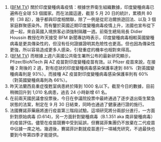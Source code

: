 1. ([BFM TV](https://bit.ly/3utf6QI)) 關於印度變種病毒疫情：根據世界衛生組織數據，印度變種病毒已遍佈在全球 53 個國家。而在法國這邊，截至 5 月 20 日的統計，累積共 80 例（38 起），幾乎都與印度相關聯，除了一例是從尼泊爾旅遊回法、以及 3 個家庭群聚感染外。而有鑒於英國近期印度變種病毒疫情上升，法國也宣布從下週一起，來自英國入境旅客必須強制隔離一週。前衛生總局局長 Didier Houssin 教授在昨天接受 BFM 新聞專訪時表示，印度變種病毒相較英國變種病毒是更具傳染性的，但沒有任何證據證明其危險性也更高。但也因為傳染性更強，所以容易造成更多人感染，引發重症的機率也相對來得高。
1. ([BFM TV](https://bit.ly/3fO4y9z)) 而根據上週六英國公共衛生署所公布的最新研究顯示，Pfizer/BioNTech 與 AZ 疫苗對印度變種疫苗有效。以 Pfizer 疫苗來說，在接種 2 劑後的 2 週，對有症狀的印度變種病毒感染保護率達到 88%（對英國變種病毒則是 93%）。而接種 AZ 疫苗對印度變種病毒感染保護率則有 60%（對英國變種病毒則為 66%）。
1. 昨天法蘭西島重症復甦室病患終於降到 1000 名以下。截至今日的數據，目前稍微回升到 1,010 名病患，過去 24 小時新增 61 名。
1. 在前兩天國民議會投票後，今日在參議院投票中最終通過了逐步退出衛生緊急狀態的法案，制定在 9 月 30 日結束，同時也通過了健康通行證的施行。
1. 法國賽諾菲藥廠將進行疫苗第三階段試驗。這項研究將分兩部分進行，一方面針對原始病毒 (D.614)，另一方面針對變種病毒（B.1.351 aka 南非變種病毒）的疫苗評估。儘管在疫苗競賽中受到延誤，但賽諾菲集團仍不放棄在二代疫苗中佔據一席之地。幾週後，賽諾菲計劃就疫苗進行一項補充研究，不過最快也要到今年第四季才能提供。
